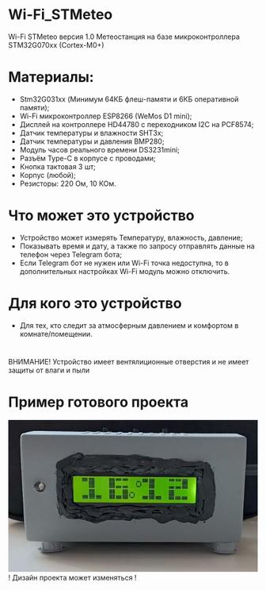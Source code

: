 # Wi-Fi_STMeteo
Wi-Fi STMeteo версия 1.0
  Метеостанция на базе микроконтроллера STM32G070xx (Cortex-M0+)
# Материалы:
  - Stm32G031xx (Минимум 64КБ флеш-памяти и 6КБ оперативной памяти);
  - Wi-Fi микроконтроллер ESP8266 (WeMos D1 mini);
  - Дисплей на контроллере HD44780 с переходником I2C на PCF8574;
  - Датчик температуры и влажности SHT3x;
  - Датчик температуры и давления BMP280;
  - Модуль часов реального времени DS3231mini;
  - Разъём Type-C в корпусе с проводами;
  - Кнопка тактовая 3 шт;
  - Корпус (любой);
  - Резисторы: 220 Ом, 10 КОм.
# Что может это устройство
  - Устройство может измерять Температуру, влажность, давление;
  - Показывать время и дату, а также по запросу отправлять данные на телефон через Telegram бота;
  - Если Telegram бот не нужен или Wi-Fi точка недоступна, то в дополнительных настройках Wi-Fi модуль можно отключить.
# Для кого это устройство
  - Для тех, кто следит за атмосферным давлением и комфортом в комнате/помещении.
#
ВНИМАНИЕ! Устройство имеет вентялиционные отверстия и не имеет защиты от влаги и пыли
# Пример готового проекта
![Sample by Morshu8800 ](https://github.com/Morshu8800/Wi-Fi_STMeteo/blob/main/Docs/Sample.jpg)
! Дизайн проекта может изменяться !
